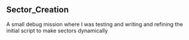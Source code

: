 ## Sector_Creation

A small debug mission where I was testing and writing and refining the initial script to make sectors dynamically
